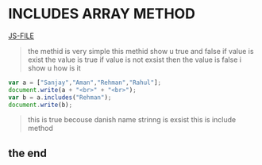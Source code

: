 # INCLUDES ARRAY METHOD
[JS-FILE](/js/44-arrayIncludes.js)

>the methid is very simple this methid show u true and false if value is exist the value is true if value is not exsist then the value is false i show u how is it

```javascript
var a = ["Sanjay","Aman","Rehman","Rahul"];
document.write(a + "<br>" + "<br>");
var b = a.includes("Rehman");
document.write(b);
```

>this is true becouse danish name strinng is exsist this is include method

## the end